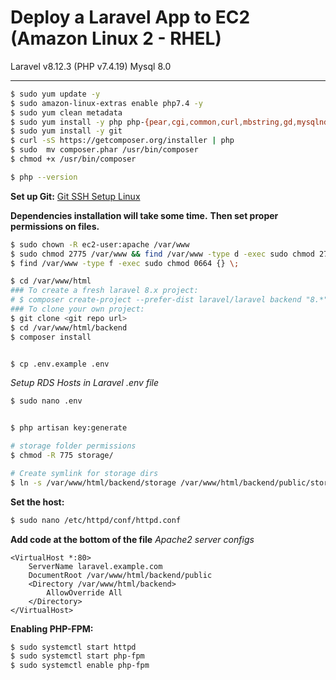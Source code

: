 
# Deploy a Laravel App to EC2 (Amazon Linux 2 - RHEL)
Laravel v8.12.3 (PHP v7.4.19) Mysql 8.0  

---  
```sh
$ sudo yum update -y
$ sudo amazon-linux-extras enable php7.4 -y
$ sudo yum clean metadata
$ sudo yum install -y php php-{pear,cgi,common,curl,mbstring,gd,mysqlnd,gettext,bcmath,json,xml,fpm,intl,zip,imap}
$ sudo yum install -y git
$ curl -sS https://getcomposer.org/installer | php
$ sudo  mv composer.phar /usr/bin/composer
$ chmod +x /usr/bin/composer

$ php --version
```


**Set up Git:** 
[Git SSH Setup Linux](https://github.com/thecodelearner/aws/blob/main/ssh_setup.md)


		

**Dependencies installation will take some time.**
**Then set proper permissions on files.**  
```sh
$ sudo chown -R ec2-user:apache /var/www
$ sudo chmod 2775 /var/www && find /var/www -type d -exec sudo chmod 2775 {} \;
$ find /var/www -type f -exec sudo chmod 0664 {} \;

$ cd /var/www/html
### To create a fresh laravel 8.x project:
# $ composer create-project --prefer-dist laravel/laravel backend "8.*"
### To clone your own project:
$ git clone <git repo url>
$ cd /var/www/html/backend
$ composer install


$ cp .env.example .env
```

*Setup RDS Hosts in Laravel .env file*

```sh
$ sudo nano .env
```

```sh

$ php artisan key:generate

# storage folder permissions
$ chmod -R 775 storage/

# Create symlink for storage dirs
$ ln -s /var/www/html/backend/storage /var/www/html/backend/public/storage
```

**Set the host:**  
```sh
$ sudo nano /etc/httpd/conf/httpd.conf
```

**Add code at the bottom of the file**
*Apache2 server configs*

```blade
<VirtualHost *:80>
	ServerName laravel.example.com
	DocumentRoot /var/www/html/backend/public
	<Directory /var/www/html/backend>
		AllowOverride All
	</Directory>
</VirtualHost>
```  


**Enabling PHP-FPM:**

```sh
$ sudo systemctl start httpd
$ sudo systemctl start php-fpm
$ sudo systemctl enable php-fpm
```

